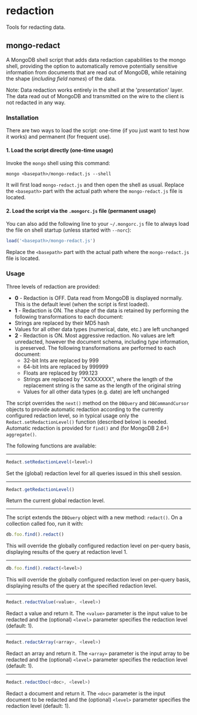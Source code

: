 # redaction
Tools for redacting data.

## mongo-redact
A MongoDB shell script that adds data redaction capabilities to the mongo shell, providing the option to automatically remove potentially sensitive information from documents that are read out of MongoDB, while retaining the shape (_including field names_) of the data.

Note: Data redaction works entirely in the shell at the 'presentation' layer.  The data read out of MongoDB and transmitted on the wire to the client is not redacted in any way.

### Installation
There are two ways to load the script: one-time (if you just want to test how it works) and permanent (for frequent use).

#### 1. Load the script directly (one-time usage)

Invoke the `mongo` shell using this command:

```
mongo <basepath>/mongo-redact.js --shell
```

It will first load `mongo-redact.js` and then open the shell as usual. Replace the `<basepath>` part with the actual path where the `mongo-redact.js` file is located.

#### 2. Load the script via the `.mongorc.js` file (permanent usage)

You can also add the following line to your `~/.mongorc.js` file to always load the file on shell startup (unless started with `--norc`):

```javascript
load('<basepath>/mongo-redact.js')
```

Replace the `<basepath>` part with the actual path where the `mongo-redact.js` file is located.

### Usage

Three levels of redaction are provided:
- **0** - Redaction is OFF. Data read from MongoDB is displayed normally. This is the default level (when the script is first loaded).
- **1** - Redaction is ON.  The shape of the data is retained by performing the following transformations to each document:
 - Strings are replaced by their MD5 hash
 - Values for all other data types (numerical, date, etc.) are left unchanged
- **2** - Redaction is ON.  Most aggressive redaction.  No values are left unredacted, however the document schema, including _type_ information, is preserved.  The following transformations are performed to each document:
  - 32-bit Ints are replaced by 999
  - 64-bit Ints are replaced by 999999
  - Floats are replaced by 999.123
  - Strings are replaced by "XXXXXXXX", where the length of the replacement string is the same as the length of the original string
  - Values for all other data types (e.g. date) are left unchanged

The script overrides the `next()` method on the `DBQuery` and `DBCommandCursor` objects to provide automatic redaction according to the currently configured redaction level, so in typical usage only the `Redact.setRedactionLevel()` function (described below) is needed.  Automatic redaction is provided for `find()` and (for MongoDB 2.6+) `aggregate()`.

The following functions are available:

---
```javascript
Redact.setRedactionLevel(<level>)
```
Set the (global) redaction level for all queries issued in this shell session.

---
```javascript
Redact.getRedactionLevel()
```
Return the current global redaction level.

---
The script extends the `DBQuery` object with a new method: `redact()`. On a collection called foo, run it with:

```javascript
db.foo.find().redact()
```

This will override the globally configured redaction level on per-query basis, displaying results of the query at redaction level 1.

---
```javascript
db.foo.find().redact(<level>)
```

This will override the globally configured redaction level on per-query basis, displaying results of the query at the specified redaction level.

---
```javascript
Redact.redactValue(<value>, <level>)
```

Redact a value and return it. The `<value>` parameter is the input value to be redacted and the (optional) `<level>` parameter specifies the redaction level (default: 1).

---
```javascript
Redact.redactArray(<array>, <level>)
```

Redact an array and return it. The `<array>` parameter is the input array to be redacted and the (optional) `<level>` parameter specifies the redaction level (default: 1).

---
```javascript
Redact.redactDoc(<doc>, <level>)
```

Redact a document and return it. The `<doc>` parameter is the input document to be redacted and the (optional) `<level>` parameter specifies the redaction level (default: 1).
